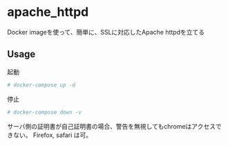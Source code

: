 # apache_httpd

Docker imageを使って、簡単に、SSLに対応したApache httpdを立てる

## Usage

起動
```bash
# docker-compose up -d
```
停止
```bash
# docker-compose down -v
```

サーバ側の証明書が自己証明書の場合、警告を無視してもchromeはアクセスできない。
Firefox, safari は可。
